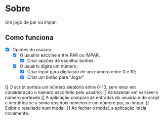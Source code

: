 # Sobre
Um jogo de par ou ímpar.

## Como funciona
- [x] Opções do usuário
    - [x] O usuário escolhe entre PAR ou ÍMPAR.
        - [x] Criar opções de escolha: botões.
    - [x] O usuário digita um número;
        - [x] Criar input para digitação de um número entre 0 e 10;
        - [x] Criar um botão para "Jogar"

[] O script sorteia um número aleatório entre 0-10, sem levar em consideração o número escolhido pelo usuário; 
    [] Armazenar em variável o número sorteado
[] A aplicação compara as entradas do usuário e do script e identifica se a soma dos dois números é um número par, ou ímpar.
[] Exibir o resultado num modal.
[] Ao fechar o modal, a aplicação inicia novamente.


